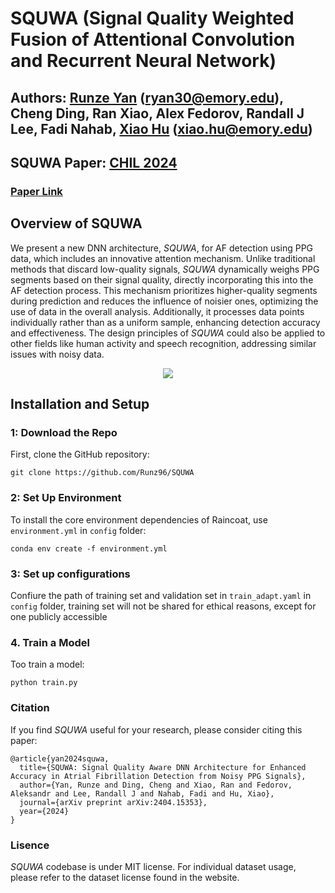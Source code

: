 # SQUWA (Signal Quality Weighted Fusion of Attentional Convolution and Recurrent Neural Network)

## Authors: [Runze Yan](https://scholar.google.com/citations?user=GnubTzsAAAAJ&hl=en) (ryan30@emory.edu), Cheng Ding, Ran Xiao, Alex Fedorov, Randall J Lee, Fadi Nahab, [Xiao Hu](https://www.nursing.emory.edu/faculty-staff/xiao-hu) (xiao.hu@emory.edu)

## SQUWA Paper: [CHIL 2024](https://chilconference.org/)
### [Paper Link](https://arxiv.org/abs/2404.15353) 


## Overview of SQUWA

We present a new DNN architecture, *SQUWA*, for AF detection using PPG data, which includes an innovative attention mechanism. Unlike traditional methods that discard low-quality signals, *SQUWA* dynamically weighs PPG segments based on their signal quality, directly incorporating this into the AF detection process. This mechanism prioritizes higher-quality segments during prediction and reduces the influence of noisier ones, optimizing the use of data in the overall analysis. Additionally, it processes data points individually rather than as a uniform sample, enhancing detection accuracy and effectiveness. The design principles of *SQUWA* could also be applied to other fields like human activity and speech recognition, addressing similar issues with noisy data.

<p align="center">
<img src="https://github.com/Runz96/SQUWA/blob/main/image/noisy_ppg.png">
</p>


## Installation and Setup

### 1: Download the Repo

First, clone the GitHub repository:

```
git clone https://github.com/Runz96/SQUWA
```


### 2: Set Up Environment

To install the core environment dependencies of Raincoat, use `environment.yml` in `config` folder:
```
conda env create -f environment.yml
```

### 3: Set up configurations
Confiure the path of training set and validation set in `train_adapt.yaml` in `config` folder, training set will not be shared for ethical reasons, except for one publicly accessible


### 4. Train a Model

Too train a model:
```
python train.py
```

### Citation
If you find *SQUWA* useful for your research, please consider citing this paper:

```
@article{yan2024squwa,
  title={SQUWA: Signal Quality Aware DNN Architecture for Enhanced Accuracy in Atrial Fibrillation Detection from Noisy PPG Signals},
  author={Yan, Runze and Ding, Cheng and Xiao, Ran and Fedorov, Aleksandr and Lee, Randall J and Nahab, Fadi and Hu, Xiao},
  journal={arXiv preprint arXiv:2404.15353},
  year={2024}
}
```

### Lisence
*SQUWA* codebase is under MIT license. For individual dataset usage, please refer to the dataset license found in the website.



